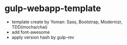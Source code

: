 # gulp-webapp-template
- template create by Yoman: Sass, Bootstrap, Modernizr, TDD(mocha/chai)
- add font-awesome
- apply version hash by gulp-rev
